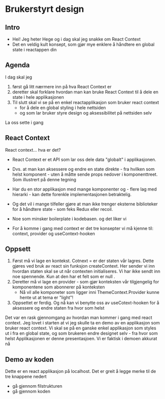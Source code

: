 # Brukerstyrt design

## Intro

- Hei! Jeg heter Hege og i dag skal jeg snakke om React Context  
- Det en veldig kult konsept, som gjør mye enklere å håndtere en global state i reactappen din 

## Agenda

I dag skal jeg

1. først gå litt nærmere inn på hva React Context er 
2. deretter skal forklare hvordan man kan bruke React Context til å dele en state i hele applikasjonen 
3. Til slutt skal vi se på en enkel reactapplikasjon som bruker react context 
   - for å dele en global styling i hele nettsiden 
   - og som lar bruker styre design og aksessibilitet på nettsiden selv 

La oss sette i gang 
## React Context
React context... hva er det? 

- React Context er et API som lar oss dele data "globalt" i applikasjonen.  
- Dvs. at man kan aksessere og endre en state direkte - fra hvilken som helst komponent - 
  uten å måtte sende props nedover i komponenttreet. Som illustrert på denne tegning
- Har du en stor applikasjon med mange komponenter og  - flere lag med hierarki -  kan dette forenkle implementasjonen betraktelig. 
- Og det vil i mange tilfeller gjøre at man ikke trenger eksterne biblioteker for å håndtere state - som feks Redux eller recoil. 
- Noe som minsker boilerplate i kodebasen. og det liker vi  

- For å komme i gang med context er det tre konsepter vi må kjenne til: context, provider og useContext-hooken 

## Oppsett
1. Først må vi lage en kontekst. Cotnext = er der staten vår lagres. 
Dette gjøres ved bruk av react sin funksjon createContext. Her sender vi inn hvordan staten skal se ut 
når contexten initialiseres. Vi har ikke sendt inn noe spennende. Kun at den har et felt som er null .
2. Deretter må vi lage en provider -  som gjør konteksten vår tilgjengelig for komponentene som abonnerer på konteksten
   - Nå vil alle komponeter som ligger inni ThemeContext.Provider kunne hente ut at tema er "light"!
3. Oppsettet er ferdig. Og nå kan vi benytte oss av useCotext-hooken  for å aksessere og endre staten fra hvor som helst  

Det var en rask gjennomgang av hvordan man kommer i gang med react context. 
Jeg lovet i starten at vi jeg skulle ta en demo av en applikasjon som bruker react context. 
Vi skal se på en ganske enkel applikasjon som styles ut i fra en global state, og som brukeren endre designet selv - fra hvor som helst 
Applikasjonen er denne presentasjoen. Vi er faktisk i demoen akkurat nå 


## Demo av koden 
Dette er en react applikasjon på localhost. 
Det er greit å legge merke til de tre knappene nedert 

- gå gjennom filstrukturen  
- gå gjennom koden 

